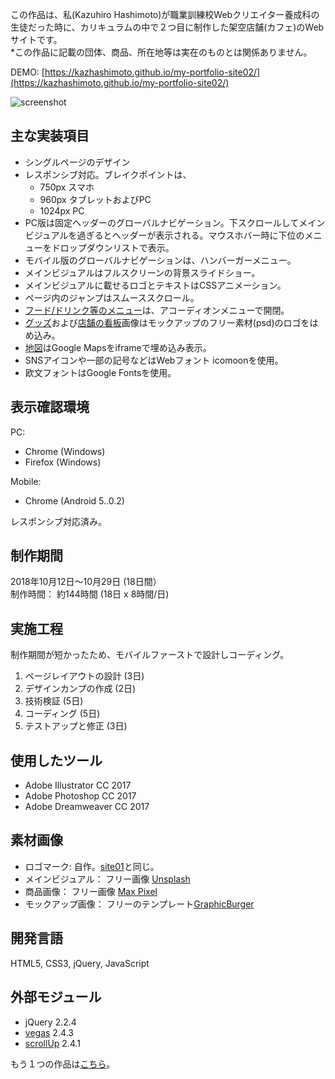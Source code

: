 この作品は、私(Kazuhiro Hashimoto)が職業訓練校Webクリエイター養成科の生徒だった時に、カリキュラムの中で２つ目に制作した架空店舗(カフェ)のWebサイトです。\
&ast;この作品に記載の団体、商品、所在地等は実在のものとは関係ありません。

DEMO: [https://kazhashimoto.github.io/my-portfolio-site02/](https://kazhashimoto.github.io/my-portfolio-site02/)

![screenshot](https://user-images.githubusercontent.com/50348276/57941625-6a34f480-790a-11e9-8c11-c0331e3c6d4f.png)

## 主な実装項目
- シングルページのデザイン
- レスポンシブ対応。ブレイクポイントは、
   * 750px  スマホ
   * 960px タブレットおよびPC
   * 1024px PC
- PC版は固定ヘッダーのグローバルナビゲーション。下スクロールしてメインビジュアルを過ぎるとヘッダーが表示される。マウスホバー時に下位のメニューをドロップダウンリストで表示。
- モバイル版のグローバルナビゲーションは、ハンバーガーメニュー。
- メインビジュアルはフルスクリーンの背景スライドショー。
- メインビジュアルに載せるロゴとテキストはCSSアニメーション。
- ページ内のジャンプはスムーススクロール。
- [フード/ドリンク等のメニュー](https://kazhashimoto.github.io/my-portfolio-site02/#sec-03)は、アコーディオンメニューで開閉。
- [グッズ](https://kazhashimoto.github.io/my-portfolio-site02/#sec-07)および[店舗の看板](https://kazhashimoto.github.io/my-portfolio-site02/#sec-08)画像はモックアップのフリー素材(psd)のロゴをはめ込み。
- [地図](https://kazhashimoto.github.io/my-portfolio-site02/#sec-08)はGoogle Mapsをiframeで埋め込み表示。
- SNSアイコンや一部の記号などはWebフォント icomoonを使用。
- 欧文フォントはGoogle Fontsを使用。

## 表示確認環境
PC:
- Chrome (Windows)
- Firefox (Windows)

Mobile:
- Chrome (Android 5..0.2)

レスポンシブ対応済み。

## 制作期間
2018年10月12日〜10月29日 (18日間）\
制作時間： 約144時間 (18日 x 8時間/日)

## 実施工程
制作期間が短かったため、モバイルファーストで設計しコーディング。
1. ページレイアウトの設計 (3日)
2. デザインカンプの作成 (2日)
3. 技術検証 (5日)
4. コーディング (5日)
5. テストアップと修正 (3日)

## 使用したツール
- Adobe Illustrator CC 2017
- Adobe Photoshop CC 2017
- Adobe Dreamweaver CC 2017

## 素材画像
- ロゴマーク: 自作。[site01](https://github.com/kazhashimoto/my-portfolio-site01)と同じ。
- メインビジュアル： フリー画像 [Unsplash](https://unsplash.com/)
- 商品画像： フリー画像 [Max Pixel](https://www.maxpixel.net/)
- モックアップ画像： フリーのテンプレート[GraphicBurger](https://graphicburger.com/)

## 開発言語
HTML5, CSS3, jQuery, JavaScript

## 外部モジュール
- jQuery 2.2.4
- [vegas](https://vegas.jaysalvat.com/) 2.4.3
- [scrollUp](https://markgoodyear.com/labs/scrollup/) 2.4.1


もう１つの作品は[こちら](https://github.com/kazhashimoto/my-portfolio-site01)。
